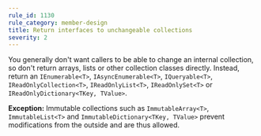```yaml
---
rule_id: 1130
rule_category: member-design
title: Return interfaces to unchangeable collections
severity: 2
---
```

You generally don't want callers to be able to change an internal collection, so don't return arrays, lists or other collection classes directly. Instead, return an `IEnumerable<T>`, `IAsyncEnumerable<T>`, `IQueryable<T>`, `IReadOnlyCollection<T>`, `IReadOnlyList<T>`, `IReadOnlySet<T>` or `IReadOnlyDictionary<TKey, TValue>`.

**Exception:** Immutable collections such as `ImmutableArray<T>`, `ImmutableList<T>` and `ImmutableDictionary<TKey, TValue>` prevent modifications from the outside and are thus allowed.
